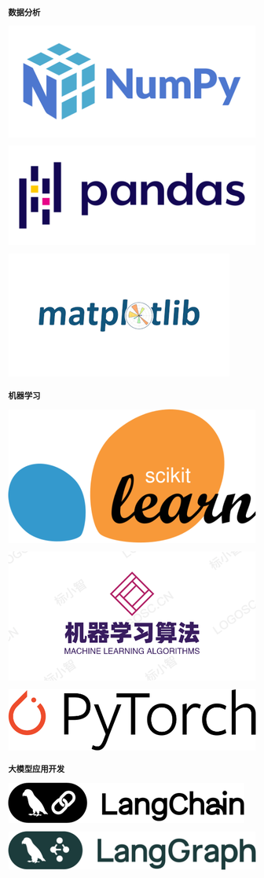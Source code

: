 ### 数据分析


[![Numpy](imgs/NumPy.svg)](https://torture.blog.csdn.net/article/details/127776372?fromshare=blogdetail&sharetype=blogdetail&sharerId=127776372&sharerefer=PC&sharesource=weixin_41370128&sharefrom=from_link)


[![Pandas](imgs/Pandas_logo.svg)](https://blog.csdn.net/qq_41854911/article/details/122696986?fromshare=blogdetail&sharetype=blogdetail&sharerId=122696986&sharerefer=PC&sharesource=weixin_41370128&sharefrom=from_link)


[![Matplotlib](imgs/Matplotlib.png)](https://blog.csdn.net/enlybbq/article/details/149613614?fromshare=blogdetail&sharetype=blogdetail&sharerId=149613614&sharerefer=PC&sharesource=weixin_41370128&sharefrom=from_link)


### 机器学习

[![SKlearn](imgs/Scikit_learn_logo_small.svg)](https://blog.csdn.net/Young_Pro/article/details/140438969?fromshare=blogdetail&sharetype=blogdetail&sharerId=140438969&sharerefer=PC&sharesource=weixin_41370128&sharefrom=from_link)

[![sklearn算法](imgs/ml.png)](https://blog.csdn.net/qq_39763246/article/details/119615696?fromshare=blogdetail&sharetype=blogdetail&sharerId=119615696&sharerefer=PC&sharesource=weixin_41370128&sharefrom=from_link)


[![Pytorch](imgs/PyTorch_logo.svg)](https://blog.csdn.net/feichangyanse/article/details/129044859?fromshare=blogdetail&sharetype=blogdetail&sharerId=129044859&sharerefer=PC&sharesource=weixin_41370128&sharefrom=from_link)


### 大模型应用开发

[![LangChain](imgs/LangChain_Logo.svg)](https://blog.csdn.net/jeffray1991/category_12591752.html)


[![LangGraph](imgs/langgraph.svg)](https://apframework.com/blog/essay/2025-06-08-LangGraph-Tutorials)